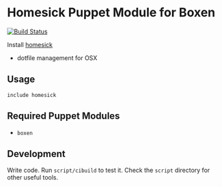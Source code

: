 # Homesick Puppet Module for Boxen

[![Build Status](https://travis-ci.org/brettswift/puppet-homesick.png?branch=master)](https://travis-ci.org/brettswift/puppet-homesick)

Install [homesick](https://github.com/technicalpickles/homesick)

- dotfile management for OSX

## Usage

```puppet
include homesick
```

## Required Puppet Modules

* `boxen`

## Development

Write code. Run `script/cibuild` to test it. Check the `script`
directory for other useful tools.
